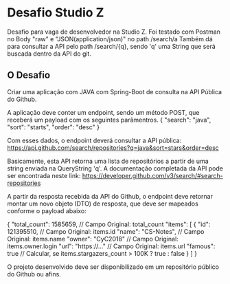 # Desafio Studio Z

Desafio para vaga de desenvolvedor na Studio Z. Foi testado com Postman no Body "raw" e "JSON(application/json)" no path /search/a
Também dá para consultar a API pelo path /search/{q}, sendo 'q' uma String que será buscada dentro da API do git.

## O Desafio

Criar uma aplicação com JAVA com Spring-Boot de consulta na API Pública do Github.

A aplicação deve conter um endpoint, sendo um método POST, que receberá um payload com os seguintes parâmentros.
{
    "search": "java",
    "sort": "starts",
    "order": "desc"
}

Com esses dados, o endpoint deverá consultar a API pública: https://api.github.com/search/repositories?q=java&sort=stars&order=desc

Basicamente, esta API retorna uma lista de repositórios a partir de uma string enviada na QueryString 'q'.
A documentação completada da API pode ser encontrada neste link: https://developer.github.com/v3/search/#search-repositories

A partir da resposta recebida da API do Github, o endpoint deve retornar montar um novo objeto (DTO) de resposta, que deve ser mapeados conforme o payload abaixo:

{
  "total_count": 1585659, // Campo Original: total_count
  "items": [
    {
        "id": 121395510, // Campo Original: items.id
        "name": "CS-Notes", // Campo Original: items.name
        "owner": "CyC2018" // Campo Original: items.owner.login
        "url": "https://..." // Campo Original: items.url
        "famous": true // Calcular, se items.stargazers_count > 100K ? true : false
    }
    ]
}


O projeto desenvolvido deve ser disponibilizado em um repositório público do Github ou afins.

